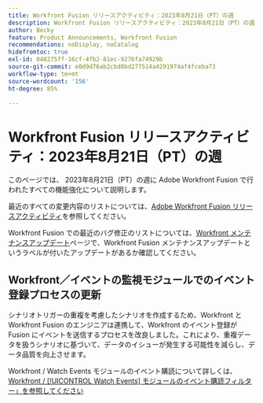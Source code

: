 ```yaml
---
title: Workfront Fusion リリースアクティビティ：2023年8月21日（PT）の週
description: Workfront Fusion リリースアクティビティ：2023年8月21日（PT）の週
author: Becky
feature: Product Announcements, Workfront Fusion
recommendations: noDisplay, noCatalog
hidefromtoc: true
exl-id: 048275ff-16cf-4fb2-81ec-9276fa74929b
source-git-commit: e0d9d76ab2cbd8bd277514a4291974af4fceba73
workflow-type: tm+mt
source-wordcount: '156'
ht-degree: 85%

---
```


# Workfront Fusion リリースアクティビティ：2023年8月21日（PT）の週

このページでは、
2023年8月21日（PT）の週に Adobe Workfront Fusion で行われたすべての機能強化について説明します。

最近のすべての変更内容のリストについては、[Adobe Workfront Fusion リリースアクティビティ](/help/workfront-fusion/fusion-product-releases/fusion-release-activity.md)を参照してください。

Workfront Fusion での最近のバグ修正のリストについては、[Workfront メンテナンスアップデート](https://experienceleague.adobe.com/docs/workfront-known-issues/releases/current-updates.html?lang=ja)ページで、Workfront Fusion メンテナンスアップデートというラベルが付いたアップデートがあるか確認してください。

## Workfront／イベントの監視モジュールでのイベント登録プロセスの更新

シナリオトリガーの重複を考慮したシナリオを作成するため、Workfront とWorkfront Fusion のエンジニアは連携して、Workfront のイベント登録が Fusion にイベントを送信するプロセスを改良しました。これにより、重複データを扱うシナリオに基づいて、データのイシューが発生する可能性を減らし、データ品質を向上させます。

Workfront / Watch Events モジュールのイベント購読について詳しくは、[Workfront / [!UICONTROL Watch Events] モジュールのイベント購読フィルター」を参照してください ](/help/workfront-fusion/references/apps-and-modules/adobe-connectors/workfront-modules.md#event-subscription-filters-in-the-workfront--watch-events-modules)
